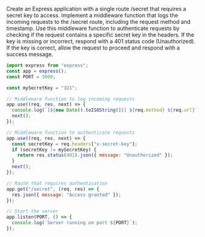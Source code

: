 Create an Express application with a single route /secret that requires a secret key to access. Implement a middleware function that logs the incoming requests to the /secret route, including the request method and timestamp. Use this middleware function to authenticate requests by checking if the request contains a specific secret key in the headers. If the key is missing or incorrect, respond with a 401 status code (Unauthorized). If the key is correct, allow the request to proceed and respond with a success message.

```javascript
import express from "express";
const app = express();
const PORT = 3000;

const mySecretKey = "321";

// Middleware function to log incoming requests
app.use((req, res, next) => {
  console.log(`[${new Date().toISOString()}] ${req.method} ${req.url}`);
  next();
});

// Middleware function to authenticate requests
app.use((req, res, next) => {
  const secretKey = req.headers["x-secret-key"];
  if (secretKey != mySecretKey) {
    return res.status(401).json({ message: "Unauthorized" });
  }
  next();
});

// Route that requires authentication
app.get("/secret", (req, res) => {
  res.json({ message: "Access granted" });
});

// Start the server
app.listen(PORT, () => {
  console.log(`Server running on port ${PORT}`);
});
```
